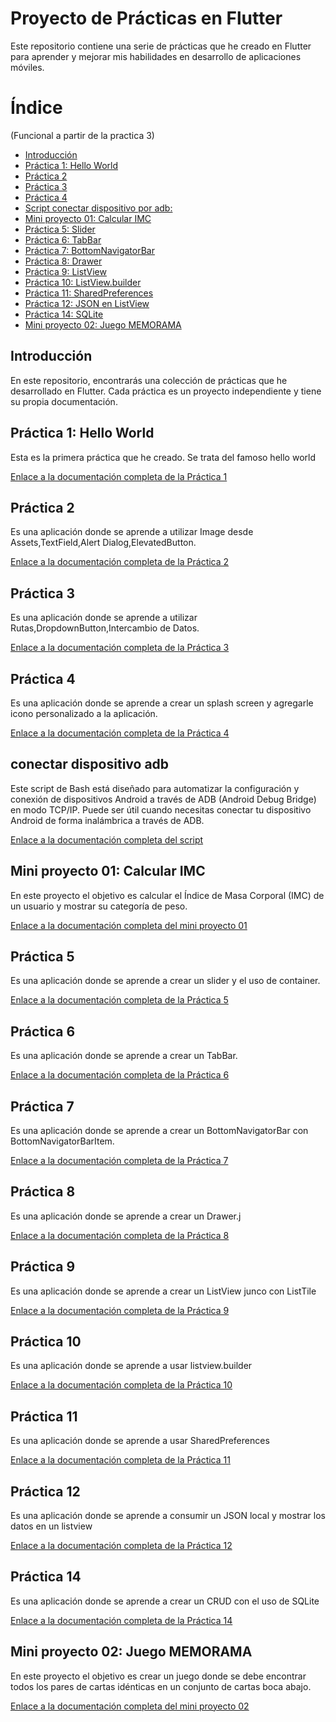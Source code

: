 # Proyecto de Prácticas en Flutter

Este repositorio contiene una serie de prácticas que he creado en Flutter para aprender y mejorar mis habilidades en desarrollo de aplicaciones móviles.
# Índice

(Funcional a partir de la practica 3)

- [Introducción](#introducción)
- [Práctica 1: Hello World](#práctica-1-hello-world)
- [Práctica 2 ](#práctica-2)
- [Práctica 3 ](#práctica-3)
- [Práctica 4 ](#práctica-4)
- [Script conectar dispositivo por adb: ](#conectar-dispositivo-adb)
- [Mini proyecto 01: Calcular IMC](#mini-proyecto-01-calcular-imc)
- [Práctica 5: Slider ](#práctica-5)
- [Práctica 6: TabBar ](#práctica-6)
- [Práctica 7: BottomNavigatorBar ](#práctica-7)
- [Práctica 8: Drawer ](#práctica-8)
- [Práctica 9: ListView ](#práctica-9)
- [Práctica 10: ListView.builder ](#práctica-10)
- [Práctica 11: SharedPreferences ](#práctica-11)
- [Práctica 12: JSON en ListView ](#práctica-12)
- [Práctica 14: SQLite ](#práctica-14)
- [Mini proyecto 02: Juego MEMORAMA ](#mini-proyecto-02-juego-memorama)






## Introducción

En este repositorio, encontrarás una colección de prácticas que he desarrollado en Flutter. Cada práctica es un proyecto independiente y tiene su propia documentación.

## Práctica 1: Hello World

Esta es la primera práctica que he creado. Se trata del famoso hello world

[Enlace a la documentación completa de la Práctica 1]()

## Práctica 2

Es una aplicación donde se aprende a utilizar Image desde Assets,TextField,Alert Dialog,ElevatedButton.

[Enlace a la documentación completa de la Práctica 2]()

## Práctica 3

Es una aplicación donde se aprende a utilizar Rutas,DropdownButton,Intercambio de Datos.

[Enlace a la documentación completa de la Práctica 3](practica_03/README.md)

## Práctica 4

Es una aplicación donde se aprende a crear un splash screen y agregarle icono personalizado a la aplicación.

[Enlace a la documentación completa de la Práctica 4](practica_04/README.md)

## conectar dispositivo adb

Este script de Bash está diseñado para automatizar la configuración y conexión de dispositivos Android a través de ADB (Android Debug Bridge) en modo TCP/IP. Puede ser útil cuando necesitas conectar tu dispositivo Android de forma inalámbrica a través de ADB.

[Enlace a la documentación completa del script](scripts/mac/conectar_dispositivo_adb/README.md)

## Mini proyecto 01: Calcular IMC

En este proyecto el objetivo es calcular el Índice de Masa Corporal (IMC) de un usuario y mostrar su categoría de peso.

[Enlace a la documentación completa del mini proyecto 01](mini_proyecto_01/README.md)

## Práctica 5

Es una aplicación donde se aprende a crear un slider y el uso de container.

[Enlace a la documentación completa de la Práctica 5](practica_05/README.md)

## Práctica 6

Es una aplicación donde se aprende a crear un TabBar.

[Enlace a la documentación completa de la Práctica 6](practica_06/README.md)

## Práctica 7

Es una aplicación donde se aprende a crear un BottomNavigatorBar con BottomNavigatorBarItem.

[Enlace a la documentación completa de la Práctica 7](practica_07/README.md)

## Práctica 8

Es una aplicación donde se aprende a crear un Drawer.j

[Enlace a la documentación completa de la Práctica 8](practica_08/README.md)

## Práctica 9

Es una aplicación donde se aprende a crear un ListView junco con ListTile

[Enlace a la documentación completa de la Práctica 9](practica_09/README.md)

## Práctica 10

Es una aplicación donde se aprende a usar listview.builder

[Enlace a la documentación completa de la Práctica 10](practica_10/README.md)

## Práctica 11

Es una aplicación donde se aprende a usar SharedPreferences

[Enlace a la documentación completa de la Práctica 11](practica_11/README.md)

## Práctica 12

Es una aplicación donde se aprende a consumir un JSON local y mostrar los datos en un listview

[Enlace a la documentación completa de la Práctica 12](practica_12/README.md)

## Práctica 14

Es una aplicación donde se aprende a crear un CRUD
con el uso de SQLite

[Enlace a la documentación completa de la Práctica 14](practica_14/README.md)

## Mini proyecto 02: Juego MEMORAMA

En este proyecto el objetivo es crear un juego donde se debe encontrar todos los pares de cartas idénticas en un conjunto de cartas boca abajo.

[Enlace a la documentación completa del mini proyecto 02](mini_proyecto_02/README.md)



